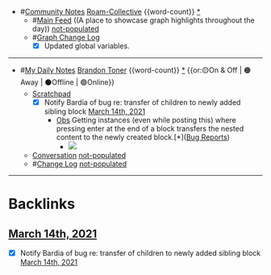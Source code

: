 - #[Community Notes](<Community Notes.md>) [Roam-Collective](<Roam-Collective.md>) {{word-count}} [*]([rc](<rc.md>))
    - #[Main Feed](<Main Feed.md>) ((A place to showcase graph highlights throughout the day)) [not-populated](<not-populated.md>) 
    - #[Graph Change Log](<Graph Change Log.md>) 
        - [x] Updated global variables.
- ---
- #[My Daily Notes](<My Daily Notes.md>) [Brandon Toner](<Brandon Toner.md>) {{word-count}} [*]([bnt](<bnt.md>)) {{or:🟡On & Off | 🟠Away | ⚫️Offline | 🟢Online}}
    - [Scratchpad](<Scratchpad.md>) 
        - [x] Notify Bardia of bug re: transfer of children to newly added sibling block [March 14th, 2021](<March 14th, 2021.md>) 
            - [Obs](<Obs.md>) Getting instances (even while posting this) where pressing enter at the end of a block transfers the nested content to the newly created block.[*]([Bug Reports](<Bug Reports.md>)) 
                - ![](https://firebasestorage.googleapis.com/v0/b/firescript-577a2.appspot.com/o/imgs%2Fapp%2Froaminati%2FvRlRdfpfRj.gif?alt=media&token=32bdd974-a0be-4053-8f8d-a04da80e91d6)
    - [Conversation](<Conversation.md>) [not-populated](<not-populated.md>)
    - #[Change Log](<Change Log.md>) [not-populated](<not-populated.md>)
- ---

# Backlinks
## [March 14th, 2021](<March 14th, 2021.md>)
- [x] Notify Bardia of bug re: transfer of children to newly added sibling block [March 14th, 2021](<March 14th, 2021.md>)

